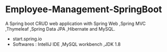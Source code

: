 # Employee-Management-SpringBoot
A Spring boot CRUD web application with Spring Web ,Spring MVC ,Thymeleaf ,Spring Data JPA ,Hibernate and MySQL.
- start.spring.io
- Softwares : IntelliJ IDE ,MySQL workbench ,JDK 1.8
